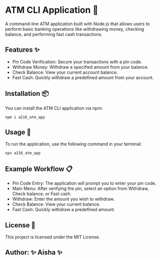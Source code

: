 # ATM CLI Application 🏦
A command-line ATM application built with Node.js that allows users to perform basic banking operations like withdrawing money, checking balance, and performing fast cash transactions.

## Features ✨
- Pin Code Verification: Secure your transactions with a pin code.
- Withdraw Money: Withdraw a specified amount from your balance.
- Check Balance: View your current account balance.
- Fast Cash: Quickly withdraw a predefined amount from your account.

## Installation 📦
You can install the ATM CLI application via npm:

    npm i a216_atm_app

## Usage 🚀
To run the application, use the following command in your terminal:

    npx a216_atm_app

## Example Workflow 📋
- Pin Code Entry: The application will prompt you to enter your pin code.
- Main Menu: After verifying the pin, select an option from Withdraw, Check balance, or Fast cash.
- Withdraw: Enter the amount you wish to withdraw.
- Check Balance: View your current balance.
- Fast Cash: Quickly withdraw a predefined amount.

## License 📝
This project is licensed under the MIT License.

## Author:  ✨ Aisha  ✨